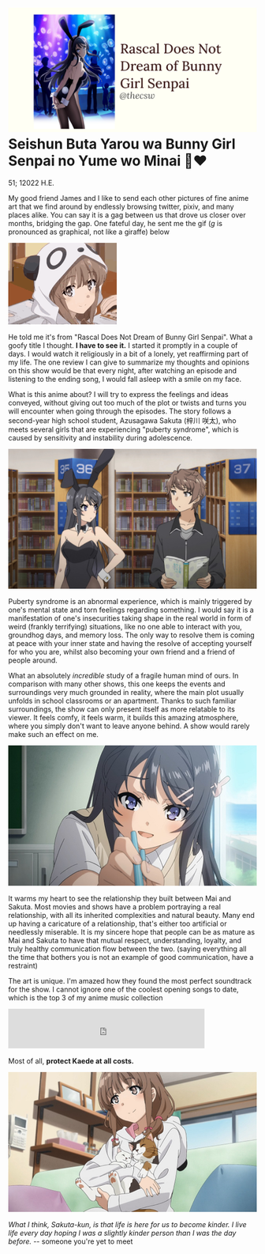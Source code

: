 ![preview](./preview.png)
Seishun Buta Yarou wa Bunny Girl Senpai no Yume wo Minai 🐇❤️
============================================================

51; 12022 H.E.

My good friend James and I like to send each other pictures of fine
anime art that we find around by endlessly browsing twitter, pixiv, and
many places alike. You can say it is a gag between us that drove us
closer over months, bridging the gap. One fateful day, he sent me the
gif (*g* is pronounced as graphical, not like a giraffe) below

![That one picture](kaede.gif)

He told me it\'s from \"Rascal Does Not Dream of Bunny Girl Senpai\".
What a goofy title I thought. **I have to see it.** I started it
promptly in a couple of days. I would watch it religiously in a bit of a
lonely, yet reaffirming part of my life. The one review I can give to
summarize my thoughts and opinions on this show would be that every
night, after watching an episode and listening to the ending song, I
would fall asleep with a smile on my face.

What is this anime about? I will try to express the feelings and ideas
conveyed, without giving out too much of the plot or twists and turns
you will encounter when going through the episodes. The story follows a
second-year high school student, Azusagawa Sakuta (梓川 咲太), who meets
several girls that are experiencing \"puberty syndrome\", which is
caused by sensitivity and instability during adolescence.

![Sakurajima Mai and Azusagawa Sakuta](library.png)

Puberty syndrome is an abnormal experience, which is mainly triggered by
one\'s mental state and torn feelings regarding something. I would say
it is a manifestation of one\'s insecurities taking shape in the real
world in form of weird (frankly terrifying) situations, like no one able
to interact with you, groundhog days, and memory loss. The only way to
resolve them is coming at peace with your inner state and having the
resolve of accepting yourself for who you are, whilst also becoming your
own friend and a friend of people around.

What an absolutely *incredible* study of a fragile human mind of ours.
In comparison with many other shows, this one keeps the events and
surroundings very much grounded in reality, where the main plot usually
unfolds in school classrooms or an apartment. Thanks to such familiar
surroundings, the show can only present itself as more relatable to its
viewer. It feels comfy, it feels warm, it builds this amazing
atmosphere, where you simply don\'t want to leave anyone behind. A show
would rarely make such an effect on me.

![Mai is the best girl](eat.png)

It warms my heart to see the relationship they built between Mai and
Sakuta. Most movies and shows have a problem portraying a real
relationship, with all its inherited complexities and natural beauty.
Many end up having a caricature of a relationship, that\'s either too
artificial or needlessly miserable. It is my sincere hope that people
can be as mature as Mai and Sakuta to have that mutual respect,
understanding, loyalty, and truly healthy communication flow between the
two. (saying everything all the time that bothers you is not an example
of good communication, have a restraint)

The art is unique. I\'m amazed how they found the most perfect
soundtrack for the show. I cannot ignore one of the coolest opening
songs to date, which is the top 3 of my anime music collection

<iframe src="https://open.spotify.com/embed/track/7jEwBMtA7gM43NxiuvfF3h" width="79%" height="80" frameborder="0" allowtransparency="true" allow="encrypted-media"></iframe>

Most of all, **protect Kaede at all costs.**

![Panda Kaede](kaede.png)

*What I think, Sakuta-kun, is that life is here for us to become kinder.
I live* *life every day hoping I was a slightly kinder person than I was
the day before.* -- someone you\'re yet to meet
